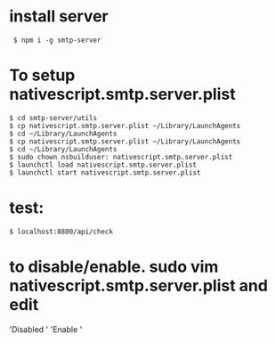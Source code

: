 # install server

```
 $ npm i -g smtp-server
```
# To setup nativescript.smtp.server.plist
```
$ cd smtp-server/utils
$ cp nativescript.smtp.server.plist ~/Library/LaunchAgents
$ cd ~/Library/LaunchAgents
$ cp nativescript.smtp.server.plist ~/Library/LaunchAgents
$ cd ~/Library/LaunchAgents
$ sudo chown nsbuilduser: nativescript.smtp.server.plist
$ launchctl load nativescript.smtp.server.plist
$ launchctl start nativescript.smtp.server.plist
```
# test:
```
$ localhost:8800/api/check
```
# to disable/enable. sudo vim nativescript.smtp.server.plist and edit
'<key>Disabled</key> <true/>'
'<key>Enable</key> <false/>'

